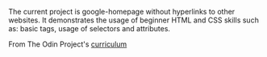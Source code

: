 The current project is google-homepage without hyperlinks to other websites.
It demonstrates the usage of beginner HTML and CSS skills such as: basic tags, usage of selectors and attributes. 

From The Odin Project's [curriculum](http://www.theodinproject.com/courses/web-development-101/lessons/html-css)